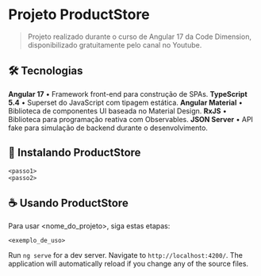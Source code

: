 # Projeto ProductStore

> Projeto realizado durante o curso de Angular 17 da Code Dimension, disponibilizado gratuitamente pelo canal no Youtube.

## 🛠️ Tecnologias

**Angular 17** • Framework front-end para construção de SPAs.
**TypeScript 5.4** • Superset do JavaScript com tipagem estática.
**Angular Material** • Biblioteca de componentes UI baseada no Material Design.
**RxJS** • Biblioteca para programação reativa com Observables.
**JSON Server** • API fake para simulação de backend durante o desenvolvimento.

## 🚀 Instalando ProductStore

```
<passo1>
<passo2>
```

## ☕ Usando ProductStore

Para usar <nome_do_projeto>, siga estas etapas:

```
<exemplo_de_uso>
```

Run `ng serve` for a dev server. Navigate to `http://localhost:4200/`. The application will automatically reload if you change any of the source files.

